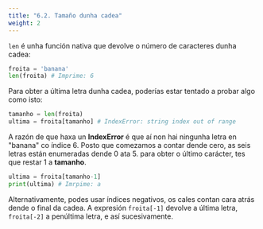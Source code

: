 ```yaml
---
title: "6.2. Tamaño dunha cadea"
weight: 2
---
```


`len` é unha función nativa que devolve o número de caracteres dunha cadea:

```python
froita = 'banana'
len(froita) # Imprime: 6
```

Para obter a última letra dunha cadea, poderías estar tentado a probar algo como isto:

```python
tamanho = len(froita)
ultima = froita[tamanho] # IndexError: string index out of range
```

A razón de que haxa un **IndexError** é que aí non hai ningunha letra en "banana" co índice 6. Posto que comezamos a contar dende cero, as seis letras están enumeradas dende 0 ata 5. para obter o último carácter, tes que restar 1 a **tamanho**.

```python
ultima = froita[tamanho-1]
print(ultima) # Imrpime: a
```

Alternativamente, podes usar índices negativos, os cales contan cara atrás dende o final da cadea. A expresión `froita[-1]` devolve a última letra, `froita[-2]` a penúltima letra, e así sucesivamente.

